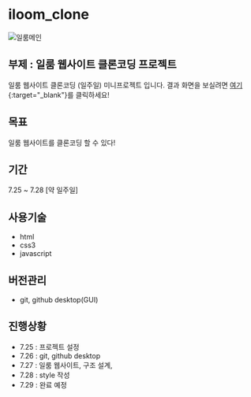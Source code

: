 # iloom_clone
![일룸메인](https://pds.saramin.co.kr/company/logo/202008/21/qfend5_9s6t-gder8n_logo.png)

## 부제 : 일룸 웹사이트 클론코딩 프로젝트

일룸 웹사이트 클론코딩 (일주일) 미니프로젝트 입니다. 결과 화면을 보실려면 [여기](https://wjddmswls11.github.io/iloom_clone/src/main/webapp/index.html/){:target="_blank"}를 클릭하세요!

## 목표

일룸 웹사이트를 클론코딩 할 수 있다!

## 기간

7.25 ~ 7.28 [약 일주일]

## 사용기술
- html
- css3
- javascript

## 버전관리
- git, github desktop(GUI)

## 진행상황
- 7.25 : 프로젝트 설정
- 7.26 : git, github desktop
- 7.27 : 일룸 웹사이트, 구조 설계,
- 7.28 : style 작성
- 7.29 : 완료 예정

